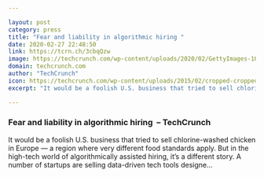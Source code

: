 ```yaml
---

layout: post
category: press
title: "Fear and liability in algorithmic hiring "
date: 2020-02-27 22:48:50
link: https://tcrn.ch/3cbqQzw
image: https://techcrunch.com/wp-content/uploads/2020/02/GettyImages-1083680090.jpg?w=600
domain: techcrunch.com
author: "TechCrunch"
icon: https://techcrunch.com/wp-content/uploads/2015/02/cropped-cropped-favicon-gradient.png?w=180
excerpt: "It would be a foolish U.S. business that tried to sell chlorine-washed chicken in Europe — a region where very different food standards apply. But in the high-tech world of algorithmically assisted hiring, it’s a different story. A number of startups are selling data-driven tech tools designe…"

---
```


### Fear and liability in algorithmic hiring  – TechCrunch

It would be a foolish U.S. business that tried to sell chlorine-washed chicken in Europe — a region where very different food standards apply. But in the high-tech world of algorithmically assisted hiring, it’s a different story. A number of startups are selling data-driven tech tools designe…